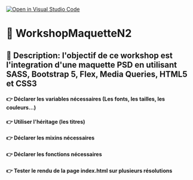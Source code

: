 [![Open in Visual Studio Code](https://classroom.github.com/assets/open-in-vscode-c66648af7eb3fe8bc4f294546bfd86ef473780cde1dea487d3c4ff354943c9ae.svg)](https://classroom.github.com/online_ide?assignment_repo_id=9580566&assignment_repo_type=AssignmentRepo)
# :memo: WorkshopMaquetteN2
## :memo: Description: l'objectif de ce workshop est l'integration d'une maquette PSD en utilisant  SASS, Bootstrap 5, Flex, Media Queries, HTML5 et CSS3 
#### :point_right:	 Déclarer les variables nécessaires (Les fonts, les tailles, les couleurs...)
#### :point_right:   Utiliser l'héritage (les titres)
#### :point_right:	 Déclarer les mixins nécessaires
#### :point_right:	 Déclarer les fonctions nécessaires
#### :point_right:	 Tester le rendu de la page index.html sur plusieurs résolutions 
